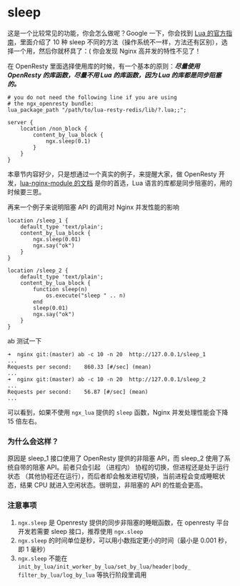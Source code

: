 # sleep

这是一个比较常见的功能，你会怎么做呢？Google 一下，你会找到 [Lua 的官方指南](http://lua-users.org/wiki/SleepFunction)，里面介绍了 10 种 sleep 不同的方法（操作系统不一样，方法还有区别），选择一个用，然后你就杯具了：( 你会发现 Nginx 高并发的特性不见了！

在 OpenResty 里面选择使用库的时候，有一个基本的原则：***尽量使用 OpenResty 的库函数，尽量不用 Lua 的库函数，因为 Lua 的库都是同步阻塞的。***

```nginx
# you do not need the following line if you are using
# the ngx_openresty bundle:
lua_package_path "/path/to/lua-resty-redis/lib/?.lua;;";

server {
    location /non_block {
        content_by_lua_block {
            ngx.sleep(0.1)
        }
    }
}
```

本章节内容好少，只是想通过一个真实的例子，来提醒大家，做 OpenResty 开发，[lua-nginx-module 的文档](https://github.com/openresty/lua-nginx-module) 是你的首选，Lua 语言的库都是同步阻塞的，用的时候要三思。

再来一个例子来说明阻塞 API 的调用对 Nginx 并发性能的影响
```nginx
location /sleep_1 {
    default_type 'text/plain';
    content_by_lua_block {
        ngx.sleep(0.01)
        ngx.say("ok")
    }
}

location /sleep_2 {
    default_type 'text/plain';
    content_by_lua_block {
        function sleep(n)
            os.execute("sleep " .. n)
        end
        sleep(0.01)
        ngx.say("ok")
    }
}
```

ab 测试一下
```shell
➜  nginx git:(master) ab -c 10 -n 20  http://127.0.0.1/sleep_1
...
Requests per second:    860.33 [#/sec] (mean)
...
➜  nginx git:(master) ab -c 10 -n 20  http://127.0.0.1/sleep_2
...
Requests per second:    56.87 [#/sec] (mean)
...
```

可以看到，如果不使用 `ngx_lua` 提供的 `sleep` 函数，Nginx 并发处理性能会下降 15 倍左右。

### 为什么会这样？

原因是 sleep_1 接口使用了 OpenResty 提供的非阻塞 API，而 sleep_2 使用了系统自带的阻塞 API。前者只会引起 （进程内） 协程的切换，但进程还是处于运行状态 （其他协程还在运行），而后者却会触发进程切换，当前进程会变成睡眠状态，结果 CPU 就进入空闲状态。很明显，非阻塞的 API 的性能会更高。

### 注意事项

1. `ngx.sleep` 是 Openresty 提供的同步非阻塞的睡眠函数，在 openresty 平台开发若需要 sleep 接口，推荐使用 `ngx.sleep`
2. `ngx.sleep` 的时间单位是秒，可以用小数指定更小的时间（最小是 0.001 秒，即 1 毫秒）
3. `ngx.sleep` 不能在 `init_by_lua/init_worker_by_lua/set_by_lua/header|body_ filter_by_lua/log_by_lua` 等执行阶段里调用